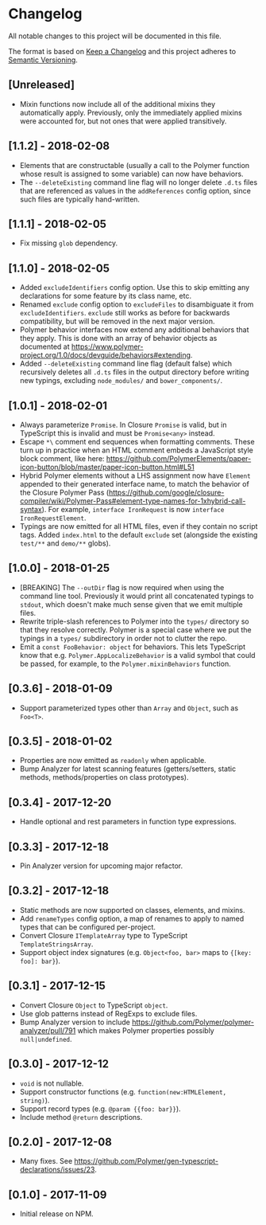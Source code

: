 # Changelog
All notable changes to this project will be documented in this file.

The format is based on [Keep a Changelog](http://keepachangelog.com/en/1.0.0/)
and this project adheres to [Semantic Versioning](http://semver.org/spec/v2.0.0.html).

## [Unreleased]
- Mixin functions now include all of the additional mixins they automatically apply. Previously, only the immediately applied mixins were accounted for, but not ones that were applied transitively.

## [1.1.2] - 2018-02-08
- Elements that are constructable (usually a call to the Polymer function whose result is assigned to some variable) can now have behaviors.
- The `--deleteExisting` command line flag will no longer delete `.d.ts` files that are referenced as values in the `addReferences` config option, since such files are typically hand-written.

## [1.1.1] - 2018-02-05
- Fix missing `glob` dependency.

## [1.1.0] - 2018-02-05
- Added `excludeIdentifiers` config option. Use this to skip emitting any declarations for some feature by its class name, etc.
- Renamed `exclude` config option to `excludeFiles` to disambiguate it from `excludeIdentifiers`. `exclude` still works as before for backwards compatibility, but will be removed in the next major version.
- Polymer behavior interfaces now extend any additional behaviors that they apply. This is done with an array of behavior objects as documented at https://www.polymer-project.org/1.0/docs/devguide/behaviors#extending.
- Added `--deleteExisting` command line flag (default false) which recursively deletes all `.d.ts` files in the output directory before writing new typings, excluding `node_modules/` and `bower_components/`.

## [1.0.1] - 2018-02-01
- Always parameterize `Promise`. In Closure `Promise` is valid, but in TypeScript this is invalid and must be `Promise<any>` instead.
- Escape `*\` comment end sequences when formatting comments. These turn up in practice when an HTML comment embeds a JavaScript style block comment, like here: https://github.com/PolymerElements/paper-icon-button/blob/master/paper-icon-button.html#L51
- Hybrid Polymer elements without a LHS assignment now have `Element` appended to their generated interface name, to match the behavior of the Closure Polymer Pass (https://github.com/google/closure-compiler/wiki/Polymer-Pass#element-type-names-for-1xhybrid-call-syntax). For example, `interface IronRequest` is now `interface IronRequestElement`.
- Typings are now emitted for all HTML files, even if they contain no script tags. Added `index.html` to the default `exclude` set (alongside the existing `test/**` and `demo/**` globs).

## [1.0.0] - 2018-01-25
- [BREAKING] The `--outDir` flag is now required when using the command line tool. Previously it would print all concatenated typings to `stdout`, which doesn't make much sense given that we emit multiple files.
- Rewrite triple-slash references to Polymer into the `types/` directory so that they resolve correctly. Polymer is a special case where we put the typings in a `types/` subdirectory in order not to clutter the repo.
- Emit a `const FooBehavior: object` for behaviors. This lets TypeScript know that e.g. `Polymer.AppLocalizeBehavior` is a valid symbol that could be passed, for example, to the `Polymer.mixinBehaviors` function.

## [0.3.6] - 2018-01-09
- Support parameterized types other than `Array` and `Object`, such as `Foo<T>`.

## [0.3.5] - 2018-01-02
- Properties are now emitted as `readonly` when applicable.
- Bump Analyzer for latest scanning features (getters/setters, static methods, methods/properties on class prototypes).

## [0.3.4] - 2017-12-20
- Handle optional and rest parameters in function type expressions.

## [0.3.3] - 2017-12-18
- Pin Analyzer version for upcoming major refactor.

## [0.3.2] - 2017-12-18
- Static methods are now supported on classes, elements, and mixins.
- Add `renameTypes` config option, a map of renames to apply to named types that can be configured per-project.
- Convert Closure `ITemplateArray` type to TypeScript `TemplateStringsArray`.
- Support object index signatures (e.g. `Object<foo, bar>` maps to `{[key: foo]: bar}`).

## [0.3.1] - 2017-12-15
- Convert Closure `Object` to TypeScript `object`.
- Use glob patterns instead of RegExps to exclude files.
- Bump Analyzer version to include https://github.com/Polymer/polymer-analyzer/pull/791 which makes Polymer properties possibly `null|undefined`.

## [0.3.0] - 2017-12-12
- `void` is not nullable.
- Support constructor functions (e.g. `function(new:HTMLElement, string)`).
- Support record types (e.g. `@param {{foo: bar}}`).
- Include method `@return` descriptions.

## [0.2.0] - 2017-12-08
- Many fixes. See https://github.com/Polymer/gen-typescript-declarations/issues/23.

## [0.1.0] - 2017-11-09
- Initial release on NPM.
